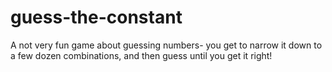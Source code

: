 # guess-the-constant
A not very fun game about guessing numbers- you get to narrow it down to a few dozen combinations, and then guess until you get it right!
